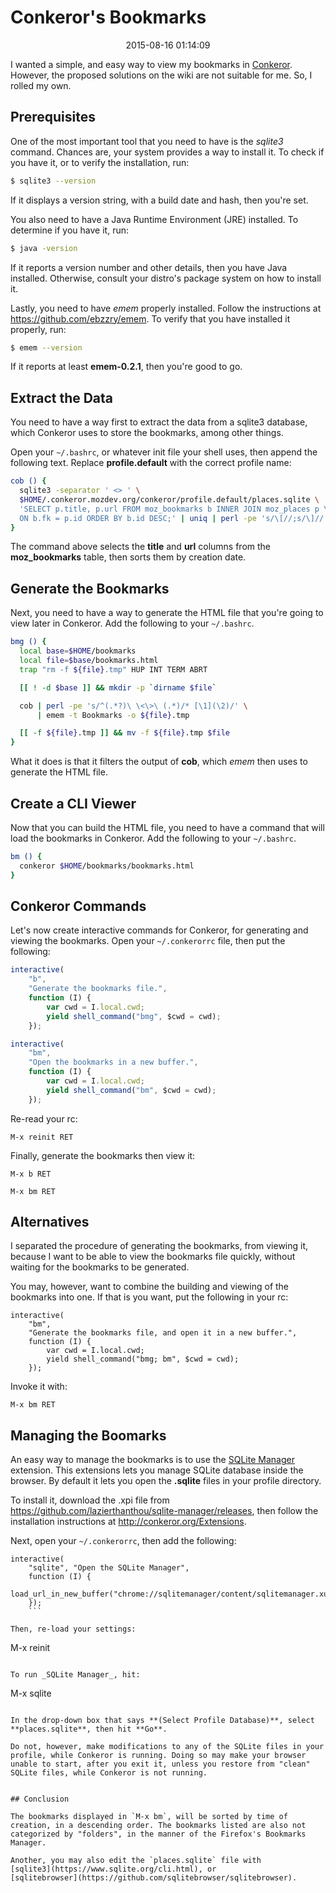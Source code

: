 Conkeror's Bookmarks
======================================================================

<center>2015-08-16 01:14:09</center>

I wanted a simple, and easy way to view my bookmarks in
[Conkeror](http://conkeror.org). However, the proposed solutions on
the wiki are not suitable for me. So, I rolled my own.


## Prerequisites

One of the most important tool that you need to have is the _sqlite3_
command. Chances are, your system provides a way to install it. To
check if you have it, or to verify the installation, run:

```bash
$ sqlite3 --version
```

If it displays a version string, with a build date and hash, then
you're set.

You also need to have a Java Runtime Environment (JRE) installed. To
determine if you have it, run:

```bash
$ java -version
```

If it reports a version number and other details, then you have Java
installed. Otherwise, consult your distro's package system on how to
install it.

Lastly, you need to have _emem_ properly installed. Follow the
instructions at <https://github.com/ebzzry/emem>. To verify that you
have installed it properly, run:

```bash
$ emem --version
```

If it reports at least **emem-0.2.1**, then you're good to go.


## Extract the Data

You need to have a way first to extract the data from a sqlite3
database, which Conkeror uses to store the bookmarks, among other
things.

Open your `~/.bashrc`, or whatever init file your shell uses, then
append the following text. Replace **profile.default** with the correct
profile name:

```bash
cob () {
  sqlite3 -separator ' <> ' \
  $HOME/.conkeror.mozdev.org/conkeror/profile.default/places.sqlite \
  'SELECT p.title, p.url FROM moz_bookmarks b INNER JOIN moz_places p \
  ON b.fk = p.id ORDER BY b.id DESC;' | uniq | perl -pe 's/\[//;s/\]//'
}
```

The command above selects the **title** and **url** columns from the
**moz_bookmarks** table, then sorts them by creation date.


## Generate the Bookmarks

Next, you need to have a way to generate the HTML file that you're
going to view later in Conkeror. Add the following to your
`~/.bashrc`.

```bash
bmg () {
  local base=$HOME/bookmarks
  local file=$base/bookmarks.html
  trap "rm -f ${file}.tmp" HUP INT TERM ABRT

  [[ ! -d $base ]] && mkdir -p `dirname $file`

  cob | perl -pe 's/^(.*?)\ \<\>\ (.*)/* [\1](\2)/' \
      | emem -t Bookmarks -o ${file}.tmp

  [[ -f ${file}.tmp ]] && mv -f ${file}.tmp $file
}
```

What it does is that it filters the output of **cob**, which _emem_ then
uses to generate the HTML file.


## Create a CLI Viewer

Now that you can build the HTML file, you need to have a command that
will load the bookmarks in Conkeror. Add the following to your
`~/.bashrc`.

```bash
bm () {
  conkeror $HOME/bookmarks/bookmarks.html
}
```

## Conkeror Commands

Let's now create interactive commands for Conkeror, for generating and
viewing the bookmarks. Open your `~/.conkerorrc` file, then put the
following:

```javascript
interactive(
    "b",
    "Generate the bookmarks file.",
    function (I) {
        var cwd = I.local.cwd;
        yield shell_command("bmg", $cwd = cwd);
    });

interactive(
    "bm",
    "Open the bookmarks in a new buffer.",
    function (I) {
        var cwd = I.local.cwd;
        yield shell_command("bm", $cwd = cwd);
    });
```

Re-read your rc:

```
M-x reinit RET
```

Finally, generate the bookmarks then view it:

```
M-x b RET
```

```
M-x bm RET
```


## Alternatives

I separated the procedure of generating the bookmarks, from viewing
it, because I want to be able to view the bookmarks file quickly,
without waiting for the bookmarks to be generated.

You may, however, want to combine the building and viewing of the
bookmarks into one. If that is you want, put the following in your
rc:

```
interactive(
    "bm",
    "Generate the bookmarks file, and open it in a new buffer.",
    function (I) {
        var cwd = I.local.cwd;
        yield shell_command("bmg; bm", $cwd = cwd);
    });
```

Invoke it with:

```
M-x bm RET
```

## Managing the Boomarks

An easy way to manage the bookmarks is to use the
[SQLite Manager](https://github.com/lazierthanthou/sqlite-manager)
extension. This extensions lets you manage SQLite database inside the
browser. By default it lets you open the **.sqlite** files in your
profile directory.

To install it, download the .xpi file from
<https://github.com/lazierthanthou/sqlite-manager/releases>, then
follow the installation instructions at
<http://conkeror.org/Extensions>.

Next, open your `~/.conkerorrc`, then add the following:

```
interactive(
    "sqlite", "Open the SQLite Manager",
    function (I) {
        load_url_in_new_buffer("chrome://sqlitemanager/content/sqlitemanager.xul");
    });
    ```

Then, re-load your settings:

```
M-x reinit
```

To run _SQLite Manager_, hit:

```
M-x sqlite
```

In the drop-down box that says **(Select Profile Database)**, select
**places.sqlite**, then hit **Go**.

Do not, however, make modifications to any of the SQLite files in your
profile, while Conkeror is running. Doing so may make your browser
unable to start, after you exit it, unless you restore from "clean"
SQLite files, while Conkeror is not running.


## Conclusion

The bookmarks displayed in `M-x bm`, will be sorted by time of
creation, in a descending order. The bookmarks listed are also not
categorized by "folders", in the manner of the Firefox's Bookmarks
Manager.

Another, you may also edit the `places.sqlite` file with
[sqlite3](https://www.sqlite.org/cli.html), or
[sqlitebrowser](https://github.com/sqlitebrowser/sqlitebrowser).
